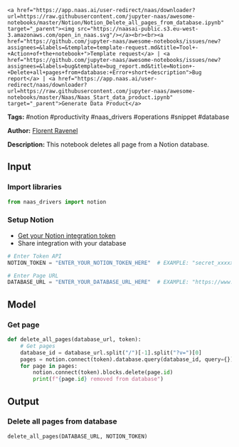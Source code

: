     <a href="https://app.naas.ai/user-redirect/naas/downloader?url=https://raw.githubusercontent.com/jupyter-naas/awesome-notebooks/master/Notion/Notion_Delete_all_pages_from_database.ipynb" target="_parent"><img src="https://naasai-public.s3.eu-west-3.amazonaws.com/open_in_naas.svg"/></a><br><br><a href="https://github.com/jupyter-naas/awesome-notebooks/issues/new?assignees=&labels=&template=template-request.md&title=Tool+-+Action+of+the+notebook+">Template request</a> | <a href="https://github.com/jupyter-naas/awesome-notebooks/issues/new?assignees=&labels=bug&template=bug_report.md&title=Notion+-+Delete+all+pages+from+database:+Error+short+description">Bug report</a> | <a href="https://app.naas.ai/user-redirect/naas/downloader?url=https://raw.githubusercontent.com/jupyter-naas/awesome-notebooks/master/Naas/Naas_Start_data_product.ipynb" target="_parent">Generate Data Product</a>

**Tags:** #notion #productivity #naas_drivers #operations #snippet #database

**Author:** [Florent Ravenel](https://www.linkedin.com/in/florent-ravenel/)

**Description:** This notebook deletes all page from a Notion database.

## Input

### Import libraries


```python
from naas_drivers import notion
```

### Setup Notion
- [Get your Notion integration token](https://docs.naas.ai/drivers/notion)
- Share integration with your database


```python
# Enter Token API
NOTION_TOKEN = "ENTER_YOUR_NOTION_TOKEN_HERE"  # EXAMPLE: "secret_xxxxxxxxxxxxxxxxxx"

# Enter Page URL
DATABASE_URL = "ENTER_YOUR_DATABASE_URL_HERE"  # EXAMPLE: "https://www.notion.so/xxxxxxxxxxxxxxxxxxxxxxxxxxxxxxxxxx"
```

## Model

### Get page


```python
def delete_all_pages(database_url, token):
    # Get pages
    database_id = database_url.split("/")[-1].split("?v=")[0]
    pages = notion.connect(token).database.query(database_id, query={})
    for page in pages:
        notion.connect(token).blocks.delete(page.id)
        print(f"{page.id} removed from database")
```

## Output

### Delete all pages from database


```python
delete_all_pages(DATABASE_URL, NOTION_TOKEN)
```
